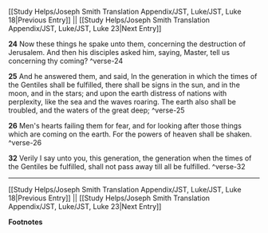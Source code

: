 [[Study Helps/Joseph Smith Translation Appendix/JST, Luke/JST, Luke 18|Previous Entry]]  ||  [[Study Helps/Joseph Smith Translation Appendix/JST, Luke/JST, Luke 23|Next Entry]]

**24**  Now these things he spake unto them, concerning the destruction of Jerusalem. And then his disciples asked him, saying, Master, tell us concerning thy coming? ^verse-24

**25**  And he answered them, and said, In the generation in which the times of the Gentiles shall be fulfilled, there shall be signs in the sun, and in the moon, and in the stars; and upon the earth distress of nations with perplexity, like the sea and the waves roaring. The earth also shall be troubled, and the waters of the great deep; ^verse-25

**26**  Men's hearts failing them for fear, and for looking after those things which are coming on the earth. For the powers of heaven shall be shaken. ^verse-26

**32**  Verily I say unto you, this generation, the generation when the times of the Gentiles be fulfilled, shall not pass away till all be fulfilled. ^verse-32


---
[[Study Helps/Joseph Smith Translation Appendix/JST, Luke/JST, Luke 18|Previous Entry]]  ||  [[Study Helps/Joseph Smith Translation Appendix/JST, Luke/JST, Luke 23|Next Entry]]


**Footnotes**
